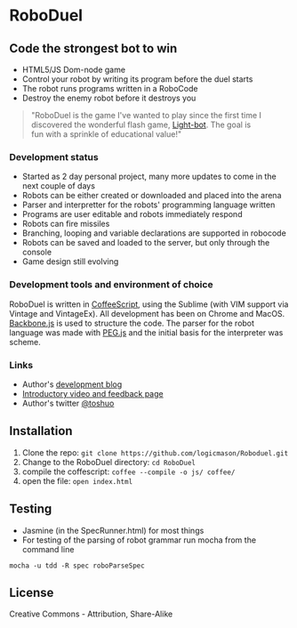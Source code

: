 RoboDuel
=========

Code the strongest bot to win
---

  - HTML5/JS Dom-node game
  - Control your robot by writing its program before the duel starts
  - The robot runs programs written in a RoboCode
  - Destroy the enemy robot before it destroys you

    
>"RoboDuel is the game I've wanted to play since the first time I  
discovered the wonderful flash game, [Light-bot].  The goal is  
fun with a sprinkle of educational value!"


### Development status
  - Started as 2 day personal project, many more updates to come in the next couple of days
  - Robots can be either created or downloaded and placed into the arena
  - Parser and interpretter for the robots' programming language written
  - Programs are user editable and robots immediately respond
  - Robots can fire missiles
  - Branching, looping and variable declarations are supported in robocode
  - Robots can be saved and loaded to the server, but only through the console
  - Game design still evolving


### Development tools and environment of choice
RoboDuel is written in [CoffeeScript], using the Sublime (with VIM support via Vintage and VintageEx).  All development has been on Chrome and MacOS.  [Backbone.js] is used to structure the code.  The parser for the robot language was made with [PEG.js] and the initial basis for the interpreter was scheme.

### Links
 - Author's [development blog]
 - [Introductory video and feedback page]
 - Author's twitter [@toshuo]


Installation
--------------

1. Clone the repo: `git clone https://github.com/logicmason/Roboduel.git`
2. Change to the RoboDuel directory: `cd RoboDuel`
3. compile the coffescript:
`coffee --compile -o js/ coffee/`
4. open the file: `open index.html`

Testing
-------
 - Jasmine (in the SpecRunner.html) for most things
 - For testing of the parsing of robot grammar run mocha from the command line

`mocha -u tdd -R spec roboParseSpec`


License
-

Creative Commons - Attribution, Share-Alike
  
  [Light-bot]: http://www.kongregate.com/games/Coolio_Niato/light-bot
  [development blog]: http://logicmason.com/
  [Introductory video and feedback page]: http://logicmason.com/2013/hack-reactor-diaries-3-roboduel-with-backbone-and-coffeescript/
  [CoffeeScript]: http://coffeescript.org/
  [Backbone.js]: http://backbonejs.org/
  [PEG.js]: http://pegjs.majda.cz/
  [@toshuo]: http://twitter.com/toshuo